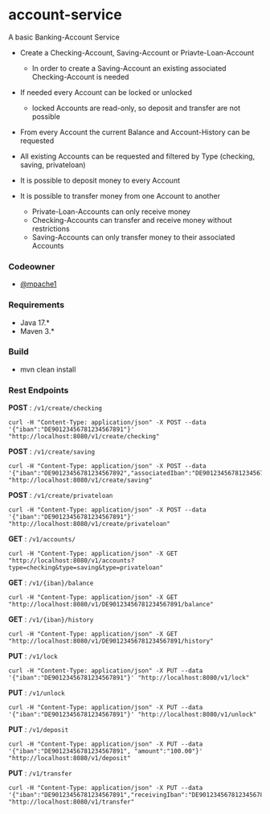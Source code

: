 # account-service

A basic Banking-Account Service

- Create a Checking-Account, Saving-Account or Priavte-Loan-Account
    - In order to create a Saving-Account an existing associated Checking-Account is needed
  

- If needed every Account can be locked or unlocked
    - locked Accounts are read-only, so deposit and transfer are not possible


- From every Account the current Balance and Account-History can be requested


- All existing Accounts can be requested and filtered by Type (checking, saving, privateloan)


- It is possible to deposit money to every Account


- It is possible to transfer money from one Account to another
    - Private-Loan-Accounts can only receive money
    - Checking-Accounts can transfer and receive money without restrictions
    - Saving-Accounts can only transfer money to their associated Accounts
    

### Codeowner
- [@mpache1](https://github.com/mpache1)


### Requirements
 - Java 17.*
 - Maven 3.*

### Build
 - mvn clean install

### Rest Endpoints
**POST** : `/v1/create/checking`
```
curl -H "Content-Type: application/json" -X POST --data '{"iban":"DE90123456781234567891"}' "http://localhost:8080/v1/create/checking"
```

**POST** : `/v1/create/saving`
```
curl -H "Content-Type: application/json" -X POST --data '{"iban":"DE90123456781234567892","associatedIban":"DE90123456781234567891"}' "http://localhost:8080/v1/create/saving"
```

**POST** : `/v1/create/privateloan`
```
curl -H "Content-Type: application/json" -X POST --data '{"iban":"DE90123456781234567891"}' "http://localhost:8080/v1/create/privateloan"
```

**GET** : `/v1/accounts/`
```
curl -H "Content-Type: application/json" -X GET "http://localhost:8080/v1/accounts?type=checking&type=saving&type=privateloan"
```

**GET** : `/v1/{iban}/balance`
```
curl -H "Content-Type: application/json" -X GET "http://localhost:8080/v1/DE90123456781234567891/balance"
```

**GET** : `/v1/{iban}/history`
```
curl -H "Content-Type: application/json" -X GET "http://localhost:8080/v1/DE90123456781234567891/history"
```

**PUT** : `/v1/lock`
```
curl -H "Content-Type: application/json" -X PUT --data '{"iban":"DE90123456781234567891"}' "http://localhost:8080/v1/lock"
```

**PUT** : `/v1/unlock`
```
curl -H "Content-Type: application/json" -X PUT --data '{"iban":"DE90123456781234567891"}' "http://localhost:8080/v1/unlock"
```

**PUT** : `/v1/deposit`
```
curl -H "Content-Type: application/json" -X PUT --data '{"iban":"DE90123456781234567891", "amount":"100.00"}' "http://localhost:8080/v1/deposit"
```

**PUT** : `/v1/transfer`
```
curl -H "Content-Type: application/json" -X PUT --data '{"iban":"DE90123456781234567891","receivingIban":"DE90123456781234567892","amount":"100.00"}' "http://localhost:8080/v1/transfer"
```

